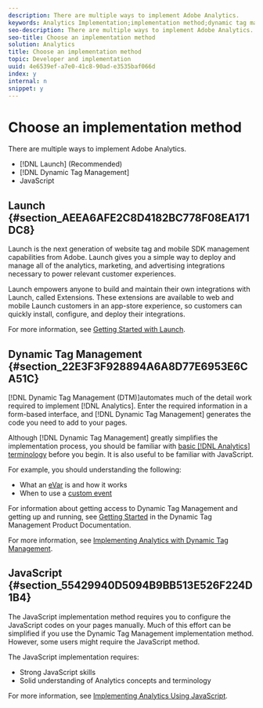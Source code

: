```yaml
---
description: There are multiple ways to implement Adobe Analytics.
keywords: Analytics Implementation;implementation method;dynamic tag management;dtm;javascript
seo-description: There are multiple ways to implement Adobe Analytics.
seo-title: Choose an implementation method
solution: Analytics
title: Choose an implementation method
topic: Developer and implementation
uuid: 4e6539ef-a7e0-41c8-90ad-e3535baf066d
index: y
internal: n
snippet: y
---
```


# Choose an implementation method

There are multiple ways to implement Adobe Analytics.

* [!DNL Launch] (Recommended) 
* [!DNL Dynamic Tag Management] 
* JavaScript

## Launch {#section_AEEA6AFE2C8D4182BC778F08EA171DC8}

Launch is the next generation of website tag and mobile SDK management capabilities from Adobe. Launch gives you a simple way to deploy and manage all of the analytics, marketing, and advertising integrations necessary to power relevant customer experiences.

Launch empowers anyone to build and maintain their own integrations with Launch, called Extensions. These extensions are available to web and mobile Launch customers in an app-store experience, so customers can quickly install, configure, and deploy their integrations.

For more information, see [Getting Started with Launch](https://docs.adobelaunch.com/getting-started).

## Dynamic Tag Management {#section_22E3F3F928894A6A8D77E6953E6CA51C}

[!DNL Dynamic Tag Management (DTM)]automates much of the detail work required to implement [!DNL Analytics]. Enter the required information in a form-based interface, and [!DNL Dynamic Tag Management] generates the code you need to add to your pages.

Although [!DNL Dynamic Tag Management] greatly simplifies the implementation process, you should be familiar with [basic [!DNL Analytics] terminology](../../implement/analytics-terminology-basics/analytics-terminology-basics.md#concept_4A3368DE509E41969497405ED0DC0CEF) before you begin. It is also useful to be familiar with JavaScript.

For example, you should understanding the following:

* What an [eVar](https://marketing.adobe.com/resources/help/en_US/reference/conversion_var_admin.html) is and how it works 
* When to use a [custom event](../../implement/analytics-terminology-basics/c--props-evars/event-custom.md#concept_CDA3C98C85B24A71B4B5C71F24BF918F)

For information about getting access to Dynamic Tag Management and getting up and running, see [Getting Started](https://marketing.adobe.com/resources/help/en_US/dtm/get_started.html) in the Dynamic Tag Management Product Documentation.

For more information, see [Implementing Analytics with Dynamic Tag Management](../../implement/c-implement-with-dtm/c-implement-with-dtm.md#concept_90C125C03E024A9A9A1D7F47B3CCF4B5).

## JavaScript {#section_55429940D5094B9BB513E526F224D1B4}

The JavaScript implementation method requires you to configure the JavaScript codes on your pages manually. Much of this effort can be simplified if you use the Dynamic Tag Management implementation method. However, some users might require the JavaScript method.

The JavaScript implementation requires:

* Strong JavaScript skills 
* Solid understanding of Analytics concepts and terminology

For more information, see [Implementing Analytics Using JavaScript](../../implement/js-implementation/js-implementation.md#concept_CE78750AC2A4487D8ACD9369B3EAC85A). 
